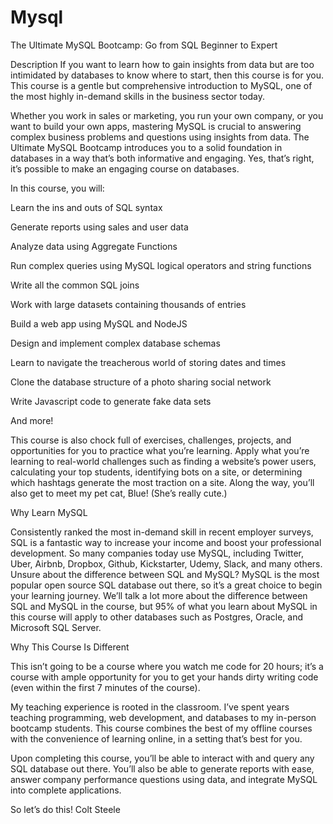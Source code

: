 # Mysql
The Ultimate MySQL Bootcamp: Go from SQL Beginner to Expert

Description
If you want to learn how to gain insights from data but are too intimidated by databases to know where to start, 
then this course is for you. This course is a gentle but comprehensive introduction to MySQL,
one of the most highly in-demand skills in the business sector today.  

Whether you work in sales or marketing, you run your own company, or you want to build your own apps,
mastering MySQL is crucial to answering complex business problems and questions using insights from data. 
The Ultimate MySQL Bootcamp introduces you to a solid foundation in databases in a way that’s both informative and engaging.
Yes, that’s right, it’s possible to make an engaging course on databases.  

In this course, you will:

Learn the ins and outs of SQL syntax

Generate reports using sales and user data

Analyze data using Aggregate Functions

Run complex queries using MySQL logical operators and string functions

Write all the common SQL joins

Work with large datasets containing thousands of entries

Build a web app using MySQL and NodeJS

Design and implement complex database schemas

Learn to navigate the treacherous world of storing dates and times

Clone the database structure of a photo sharing social network

Write Javascript code to generate fake data sets

And more!

This course is also chock full of exercises, challenges, projects, and opportunities for you to practice what you’re learning.
Apply what you’re learning to real-world challenges such as finding a website’s power users, calculating your top students,
identifying bots on a site, or determining which hashtags generate the most traction on a site. Along the way, 
you’ll also get to meet my pet cat, Blue! (She’s really cute.)

Why Learn MySQL

Consistently ranked the most in-demand skill in recent employer surveys, SQL is a fantastic way to increase your income 
and boost your professional development. So many companies today use MySQL, including Twitter, Uber, Airbnb, Dropbox, Github,
Kickstarter, Udemy, Slack, and many others. Unsure about the difference between SQL and MySQL? MySQL is the most popular
open source SQL database out there, so it’s a great choice to begin your learning journey. We’ll talk a lot more about
the difference between SQL and MySQL in the course, but 95% of what you learn about MySQL in this course will apply 
to other databases such as Postgres, Oracle, and Microsoft SQL Server.

Why This Course Is Different  

This isn’t going to be a course where you watch me code for 20 hours; it’s a course with ample opportunity 
for you to get your hands dirty writing code (even within the first 7 minutes of the course).

My teaching experience is rooted in the classroom. I’ve spent years teaching programming, web development, 
and databases to my in-person bootcamp students. This course combines the best of my offline courses with 
the convenience of learning online, in a setting that’s best for you.   

Upon completing this course, you’ll be able to interact with and query any SQL database out there. 
You’ll also be able to generate reports with ease, answer company performance questions using data,
and integrate MySQL into complete applications.

So let’s do this! Colt Steele

